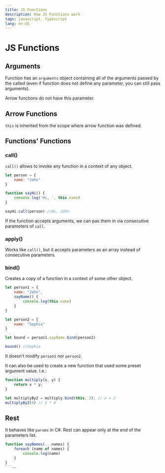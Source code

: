```yaml
---
title: JS Functions
description: How JS Functions work
tags: javascript, typescript
lang: en-US
---
```


# JS Functions

## Arguments

Function has an `arguments` object containing all of the arguments passed by the
called (even if function does not define any parameter, you can still pass
arguments).

Arrow functions do not have this parameter.

## Arrow Functions

`this` is inherited from the scope where arrow function was defined.

## Functions' Functions

### call()

`call()` allows to invoke any function in a context of any object.

```js
let person = {
    name: "John"
}

function sayHi() {
    console.log('Hi, ', this.name)
}

sayHi.call(person) //Hi, John
```

If the function accepts arguments, we can pas them in via consecutive parameters
of `call`.

### apply()

Works like `call()`, but it accepts parameters as an array instead of
consecutive parameters.

### bind()

Creates a copy of a function in a context of some other object.

```js
let person1 = {
    name: "John",
    sayName() {
        console.log(this.name)
    }
}

let person2 = {
    name: "Sophia"
}

let bound = person1.sayName.bind(person2)

bound() //Sophia
```

It doesn't modify `person1` nor `person2`.

It can also be used to create a new function that used some preset argument
value. I.e.:

```js
function multiply(x, y) {
    return x * y;
}

let multiplyBy2 = multiply.bind(this, 2); // x = 2
multiplyBy2(4) // 2 * 4
```

## Rest

It behaves like `params` in C#. Rest can appear only at the end of the
parameters list.

```js
function sayNames(...names) {
    foreach (name of names) {
        console.log(name)
    }
}
```~~